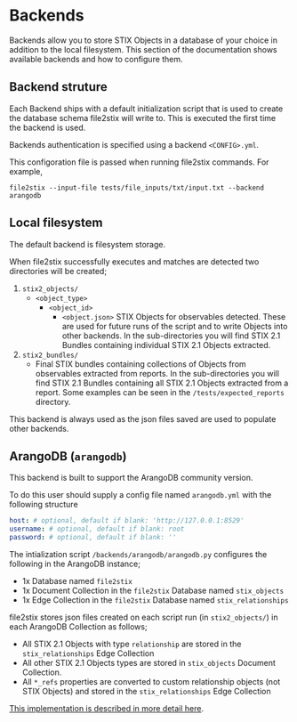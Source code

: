 # Backends

Backends allow you to store STIX Objects in a database of your choice in addition to the local filesystem. This section of the documentation shows available backends and how to configure them.

## Backend struture

Each Backend ships with a default initialization script that is used to create the database schema file2stix will write to. This is executed the first time the backend is used.

Backends authentication is specified using a backend `<CONFIG>.yml`.

This configoration file is passed when running file2stix commands. For example, 

```shell
file2stix --input-file tests/file_inputs/txt/input.txt --backend arangodb
```

## Local filesystem

The default backend is filesystem storage.

When file2stix successfully executes and matches are detected two directories will be created;

1. `stix2_objects/`
	* `<object_type>`
		* `<object_id>`
			* `<object.json>` STIX Objects for observables detected. These are used for future runs of the script and to write Objects into other backends. In the sub-directories you will find STIX 2.1 Bundles containing individual STIX 2.1 Objects extracted.
2. `stix2_bundles/`
	* Final STIX bundles containing collections of Objects from observables extracted from reports. In the sub-directories you will find STIX 2.1 Bundles containing all STIX 2.1 Objects extracted from a report. Some examples can be seen in the `/tests/expected_reports` directory.

This backend is always used as the json files saved are used to populate other backends.

## ArangoDB (`arangodb`)

This backend is built to support the ArangoDB community version.

To do this user should supply a config file named `arangodb.yml` with the following structure

```yml
host: # optional, default if blank: 'http://127.0.0.1:8529'
username: # optional, default if blank: root
password: # optional, default if blank: ''
```

The intialization script `/backends/arangodb/arangodb.py` configures the following in the ArangoDB instance;

* 1x Database named `file2stix`
* 1x Document Collection in the `file2stix` Database named `stix_objects`
* 1x Edge Collection in the `file2stix` Database named `stix_relationships`

file2stix stores json files created on each script run (in `stix2_objects/`) in each ArangoDB Collection as follows;

* All STIX 2.1 Objects with type `relationship` are stored in the `stix_relationships` Edge Collection
* All other STIX 2.1 Objects types are stored in `stix_objects` Document Collection.
* All `*_refs` properties are converted to custom relationship objects (not STIX Objects) and stored  in the `stix_relationships` Edge Collection

[This implementation is described in more detail here](https://www.signalscorps.com/blog/2021/storing-stix-2_1-objects-database/).
